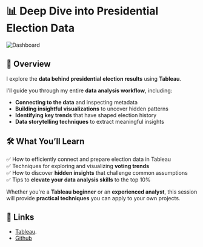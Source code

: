 
# 📊 Deep Dive into Presidential Election Data

![Dashboard](https://github.com/user-attachments/assets/64ab2749-f4be-429a-9976-08fe5fa33b64)



## 📌 Overview
I explore the **data behind presidential election results** using **Tableau**.  

I’ll guide you through my entire **data analysis workflow**, including:
- **Connecting to the data** and inspecting metadata
- **Building insightful visualizations** to uncover hidden patterns
- **Identifying key trends** that have shaped election history
- **Data storytelling techniques** to extract meaningful insights

## 🛠 What You’ll Learn
✅ How to efficiently connect and prepare election data in Tableau  
✅ Techniques for exploring and visualizing **voting trends**  
✅ How to discover **hidden insights** that challenge common assumptions  
✅ Tips to **elevate your data analysis skills** to the top 10%  

Whether you're a **Tableau beginner** or an **experienced analyst**, this session will provide **practical techniques** you can apply to your own projects.


## 🎈 Links

- [Tableau](https://public.tableau.com/app/profile/huseyincenik/viz/HowHaveTheStatesVoted/Dashboard1).
- [Github](https://github.com/huseyincenik/tableau/tree/main/Projects/Dashboard/us_presidential_election)
